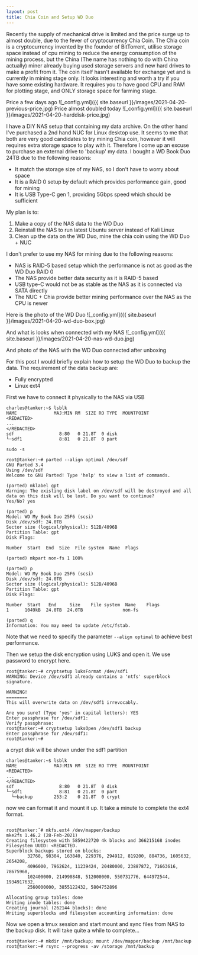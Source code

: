 ```yaml
---
layout: post
title: Chia Coin and Setup WD Duo
---
```


Recently the supply of mechanical drive is limited and the price surge up to almost double, due to the fever of cryptocurrency Chia Coin. The Chia coin is a cryptocurrency invented by the founder of BitTorrent, utilise storage space instead of cpu mining to reduce the energy consumption of the mining process, but the China (The name has nothing to do with China actually) miner already buying used storage servers and new hard drives to make a profit from it. The coin itself hasn't available for exchange yet and is currently in mining stage only. It looks interesting and worth a try if you have some existing hardware. It requires you to have good CPU and RAM for plotting stage, and ONLY storage space for farming stage.

Price a few days ago
![_config.yml]({{ site.baseurl }}/images/2021-04-20-previous-price.jpg)
Price almost doubled today
![_config.yml]({{ site.baseurl }}/images/2021-04-20-harddisk-price.jpg)


I have a DIY NAS setup that containing my data archive. On the other hand I've purchased a 2nd hand NUC for Linux desktop use. It seems to me that both are very good candidates to try mining Chia coin, however it will requires extra storage space to play with it. Therefore I come up an excuse to purchase an external drive to 'backup' my data. I bought a WD Book Duo 24TB due to the following reasons:
 - It match the storage size of my NAS, so I don't have to worry about space
 - It is a RAID 0 setup by default which provides performance gain, good for mining
 - It is USB Type-C gen 1, providing 5Gbps speed which should be sufficient
 
My plan is to:
 1. Make a copy of the NAS data to the WD Duo
 2. Reinstall the NAS to run latest Ubuntu server instead of Kali Linux
 3. Clean up the data on the WD Duo, mine the chia coin using the WD Duo + NUC
 
I don't prefer to use my NAS for mining due to the following reasons:
 - NAS is RAID-5 based setup which the performance is not as good as the WD Duo RAID 0
 - The NAS provide better data security as it is RAID-5 based
 - USB type-C would not be as stable as the NAS as it is connected via SATA directly
 - The NUC + Chia provide better mining performance over the NAS as the CPU is newer
 
Here is the photo of the WD Duo
![_config.yml]({{ site.baseurl }}/images/2021-04-20-wd-duo-box.jpg)

And what is looks when connected with my NAS
![_config.yml]({{ site.baseurl }}/images/2021-04-20-nas-wd-duo.jpg)

And photo of the NAS with the WD Duo connected after unboxing



 
For this post I would briefly explain how to setup the WD Duo to backup the data. The requirement of the data backup are:
 - Fully encrypted
 - Linux ext4

First we have to connect it physically to the NAS via USB
```
charles@tanker:~$ lsblk                                                                                                                                                                            
NAME              MAJ:MIN RM  SIZE RO TYPE  MOUNTPOINT                                                                                                                                             
<REDACTED>
...       
</REDACTED>                                                                                    
sdf                 8:80   0 21.8T  0 disk                                                                                                                                                         
└─sdf1              8:81   0 21.8T  0 part   

sudo -s

root@tanker:~# parted --align optimal /dev/sdf                                                                                                                                                                                                                                                                                                                                                        
GNU Parted 3.4                                                                                                                                                                                     
Using /dev/sdf                                                                                   
Welcome to GNU Parted! Type 'help' to view a list of commands.                                    

(parted) mklabel gpt
Warning: The existing disk label on /dev/sdf will be destroyed and all data on this disk will be lost. Do you want to continue?
Yes/No? yes          

(parted) p                                                                                                                                                                                         
Model: WD My Book Duo 25F6 (scsi)                                                                                                                                                                  
Disk /dev/sdf: 24.0TB                                                                                                                                                                              
Sector size (logical/physical): 512B/4096B                                                                                                                                                         
Partition Table: gpt                                                                                                                                                                               
Disk Flags:                                                                                      
                                                                                                 
Number  Start  End  Size  File system  Name  Flags                                               
                                                                                                 
(parted) mkpart non-fs 1 100%                                                                                                                                             

(parted) p                                                                                                                                                                                         
Model: WD My Book Duo 25F6 (scsi)                                                                                                                                                                  
Disk /dev/sdf: 24.0TB                                                                                                                                                                              
Sector size (logical/physical): 512B/4096B                                                                                                                                                         
Partition Table: gpt                                                                                                                                                                               
Disk Flags:                                                                                      
                                                                                                 
Number  Start   End     Size    File system  Name    Flags                                                                                                                                          
1      1049kB  24.0TB  24.0TB               non-fs                                                                                                                                                                                                                                                                                                                                                   

(parted) q                                                                                                                                                                                         
Information: You may need to update /etc/fstab.

``` 

Note that we need to specify the parameter ```--align optimal``` to achieve best performance.

Then we setup the disk encryption using LUKS and open it. We use password to encrypt here.

```
root@tanker:~# cryptsetup luksFormat /dev/sdf1
WARNING: Device /dev/sdf1 already contains a 'ntfs' superblock signature.

WARNING!
========
This will overwrite data on /dev/sdf1 irrevocably.

Are you sure? (Type 'yes' in capital letters): YES
Enter passphrase for /dev/sdf1: 
Verify passphrase: 
root@tanker:~# cryptsetup luksOpen /dev/sdf1 backup
Enter passphrase for /dev/sdf1: 
root@tanker:~#
```
a crypt disk will be shown under the sdf1 partition
```
charles@tanker:~$ lsblk
NAME              MAJ:MIN RM  SIZE RO TYPE  MOUNTPOINT
<REDACTED>
...       
</REDACTED>      
sdf                 8:80   0 21.8T  0 disk  
└─sdf1              8:81   0 21.8T  0 part  
  └─backup        253:2    0 21.8T  0 crypt

```
now we can format it and mount it up. It take a minute to complete the ext4 format.
```

root@tanker:˜# mkfs.ext4 /dev/mapper/backup 
mke2fs 1.46.2 (28-Feb-2021)
Creating filesystem with 5859422720 4k blocks and 366215168 inodes
Filesystem UUID: <REDACTED.
Superblock backups stored on blocks: 
        32768, 98304, 163840, 229376, 294912, 819200, 884736, 1605632, 2654208, 
        4096000, 7962624, 11239424, 20480000, 23887872, 71663616, 78675968, 
        102400000, 214990848, 512000000, 550731776, 644972544, 1934917632, 
        2560000000, 3855122432, 5804752896

Allocating group tables: done                            
Writing inode tables: done                            
Creating journal (262144 blocks): done
Writing superblocks and filesystem accounting information: done         

```

Now we open a tmux session and start mount and sync files from NAS to the backup disk. It will take quite a while to complete...

```root@tanker:~# mkdir /mnt/backup; mount /dev/mapper/backup /mnt/backup
root@tanker:~# rsync --progress -av /storage /mnt/backup
```






